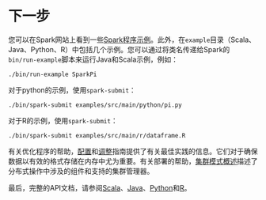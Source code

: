 # 下一步

您可以在Spark网站上看到一些[Spark程序示例](https://spark.apache.org/examples.html)。此外，在`example`目录（Scala、Java、Python、R）中包括几个示例。您可以通过将类名传递给Spark的`bin/run-example`脚本来运行Java和Scala示例，例如：

```shell
./bin/run-example SparkPi
```

对于python的示例，使用`spark-submit`：

```shell
./bin/spark-submit examples/src/main/python/pi.py
```

对于R的示例，使用`spark-submit`：

```shell
./bin/spark-submit examples/src/main/r/dataframe.R
```

有关优化程序的帮助，[配置](http://spark.apache.org/docs/latest/configuration.html)和[调整](http://spark.apache.org/docs/latest/tuning.html)指南提供了有关最佳实践的信息。它们对于确保数据以有效的格式存储在内存中尤为重要。有关部署的帮助，[集群模式概述](http://spark.apache.org/docs/latest/cluster-overview.html)描述了分布式操作中涉及的组件和支持的集群管理器。

最后，完整的API文档，请参阅[Scala](http://spark.apache.org/docs/latest/api/scala/#org.apache.spark.package)、[Java](http://spark.apache.org/docs/latest/api/java/)、[Python](http://spark.apache.org/docs/latest/api/python/)和[R](http://spark.apache.org/docs/latest/api/R/)。